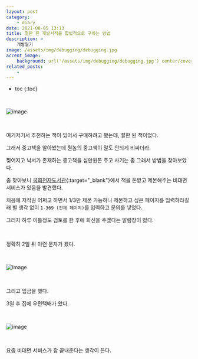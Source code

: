 ```yaml
---
layout: post
category:
    - diary
date: 2021-08-05 13:13
title: 절판 된 개발서적을 합법적으로 구하는 방법
description: >
    개발일기
image: /assets/img/debugging/debugging.jpg
accent_image:
    background: url('/assets/img/debugging/debugging.jpg') center/cover
related_posts:
    -
---
```


* toc
{:toc}
  
<br />

![image](https://user-images.githubusercontent.com/71188307/128454660-ea85b677-9c54-485b-a6c7-373ab1ce3dc4.png)

<br />

여기저기서 추천하는 책이 있어서 구매하려고 봤는데, 절판 된 책이었다.

그래서 중고책을 알아봤는데 뭔놈의 중고책이 말도 안되게 비싸더라.

찢어지고 낙서가 존재하는 중고책을 십만원돈 주고 사기는 좀 그래서 방법을 찾아보았다.

좀 찾아보니 [국회전자도서관](https://www.nanet.go.kr/main.do){:target="_blank"}에서 책을 돈받고 제본해주는 비대면 서비스가 있음을 발견했다.

처음에 저작권 어쩌고 하면서 1/3만 제본 가능하니 제본하고 싶은 페이지를 입력하라길래 별 생각 없이 `1-369 (전체 페이지)`를 입력하고 문의를 넣었다.

그러자 하루 이틀정도 검토를 한 후에 회신을 주겠다는 알람창이 떴다.

<br />

정확히 2일 뒤 이런 문자가 왔다.

<br />

![image](https://user-images.githubusercontent.com/71188307/128454891-5919595e-f1f9-4230-b8a1-217cbfff40da.png)

<br />

그리고 입금을 했다.

3일 후 집에 우편택배가 왔다.

<br />

![image](https://user-images.githubusercontent.com/71188307/128454971-9918de28-916f-449e-9767-666a5fb4c9d3.png)

<br />

요즘 비대면 서비스가 참 끝내준다는 생각이 든다.
